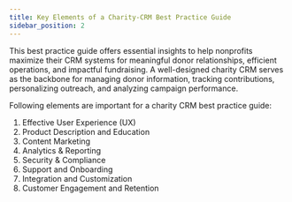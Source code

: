 ```yaml
---
title: Key Elements of a Charity-CRM Best Practice Guide
sidebar_position: 2
---
```


This best practice guide offers essential insights to help nonprofits maximize their CRM systems for meaningful donor relationships, efficient operations, and impactful fundraising. A well-designed charity CRM serves as the backbone for managing donor information, tracking contributions, personalizing outreach, and analyzing campaign performance. 

Following elements are important for a charity CRM best practice guide:

1. Effective User Experience (UX)
2. Product Description and Education
3. Content Marketing
4. Analytics & Reporting
5. Security & Compliance
6. Support and Onboarding
7. Integration and Customization
8. Customer Engagement and Retention